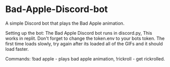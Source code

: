 # Bad-Apple-Discord-bot
A simple Discord bot that plays the Bad Apple animation.

Setting up the bot:
The Bad Apple Discord bot runs in discord.py, This works in replit. Don't forget to change the token.env to your bots token. The first time loads slowly, try again after its loaded all of the GIFs and it should load faster.         

Commands: 
!bad apple - plays bad apple animation, !rickroll - get rickrolled.
